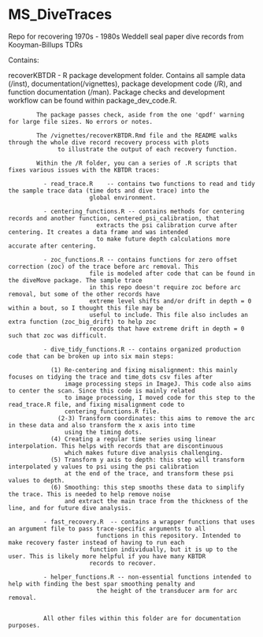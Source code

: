 # MS_DiveTraces
Repo for recovering 1970s - 1980s Weddell seal paper dive records from Kooyman-Billups TDRs


Contains: 

 recoverKBTDR   - R package development folder. Contains all sample data (/inst), documentation(/vignettes), package development 
			code (/R), and function documentation (/man). Package checks and development workflow can be found within 
		      package_dev_code.R.

			The package passes check, aside from the one 'qpdf' warning for large file sizes. No errors or notes. 

			The /vignettes/recoverKBTDR.Rmd file and the README walks through the whole dive record recovery process with plots
                  to illustrate the output of each recovery function. 
 
			Within the /R folder, you can a series of .R scripts that fixes various issues with the KBTDR traces:

			  - read_trace.R 	-- contains two functions to read and tidy the sample trace data (time dots and dive trace) into the 
						   global environment. 

			  - centering_functions.R -- contains methods for centering records and another function, centered_psi_calibration, that 
						     extracts the psi calibration curve after centering. It creates a data frame and was intended 
						     to make future depth calculations more accurate after centering. 

			  - zoc_functions.R -- contains functions for zero offset correction (zoc) of the trace before arc removal. This 
						   file is modeled after code that can be found in the diveMove package. The sample trace
						   in this repo doesn't require zoc before arc removal, but some of the other records have
						   extreme level shifts and/or drift in depth = 0 within a bout, so I thought this file may be 
						   useful to include. This file also includes an extra function (zoc_big_drift) to help zoc 
						   records that have extreme drift in depth = 0 such that zoc was difficult. 

			  - dive_tidy_functions.R -- contains organized production code that can be broken up into six main steps: 

				(1) Re-centering and fixing misalignment: this mainly focuses on tidying the trace and time_dots csv files after
				    image processing steps in ImageJ. This code also aims to center the scan. Since this code is mainly related 
				    to image processing, I moved code for this step to the read_trace.R file, and fixing misalignment code to 
				    centering_functions.R file. 
			      (2-3) Transform coordinates: this aims to remove the arc in these data and also transform the x axis into time
				    using the timing dots. 
				(4) Creating a regular time series using linear interpolation. This helps with records that are discontinuous 
				    which makes future dive analysis challenging.
				(5) Transform y axis to depth: this step will transform interpolated y values to psi using the psi calibration 
				    at the end of the trace, and transform these psi values to depth. 
				(6) Smoothing: this step smooths these data to simplify the trace. This is needed to help remove noise 
				    and extract the main trace from the thickness of the line, and for future dive analysis. 

			  - fast_recovery.R  -- contains a wrapper functions that uses an argument file to pass trace-specific arguments to all 
					         functions in this repository. Intended to make recovery faster instead of having to run each  
						   function individually, but it is up to the user. This is likely more helpful if you have many KBTDR
						   records to recover. 

			  - helper_functions.R -- non-essential functions intended to help with finding the best spar smoothing penalty and 
					         the height of the transducer arm for arc removal. 

			  
			  All other files within this folder are for documentation purposes. 